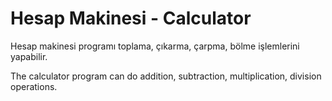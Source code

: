 # Hesap Makinesi - Calculator

Hesap makinesi programı toplama, çıkarma, çarpma, bölme işlemlerini yapabilir.

The calculator program can do addition, subtraction, multiplication, division operations.
